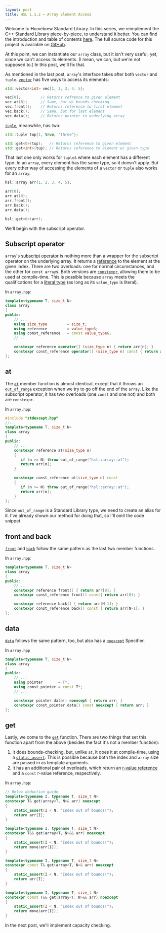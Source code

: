 ```yaml
---
layout: post
title: HSL 1.1.2 – Array Element Access
---
```


Welcome to Homebrew Standard Library.  In this series, we reimplement the C++ Standard Library piece-by-piece, to understand it better. You can find the introduction and table of contents [here][IntroPost]. The full source code for this project is available on [GitHub][GitHubRepo].

At this point, we can instantiate our `array` class, but it isn't very useful, yet, since we can't access its elements. (I mean, we can, but we're not supposed to.) In this post, we'll fix that.

As mentioned in the last post, `array`'s interface takes after both `vector` and `tuple`. [`vector`][StdVector] has five ways to access its elements:

```cpp
std::vector<int> vec{1, 2, 3, 4, 5};

vec[0];         // Returns refrence to given element
vec.at(0);      // Same, but w/ bounds checking
vec.front();    // Returns reference to first element
vec.back();     // Same, but for last element
vec.data();     // Returns pointer to underlying array
```

[`tuple`][StdTuple], meanwhile, has two:

```cpp
std::tuple tup{1, true, "three"};

std::get<0>(tup);   // Returns reference to given element
std::get<int>(tup); // Returns reference to element w/ given type
```

That last one only works for `tuple`s where each element has a different type. In an `array`, every element has the same type, so it doesn't apply. But every other way of accessing the elements of a `vector` or `tuple` also works for an `array`:

```cpp
hsl::array arr{1, 2, 3, 4, 5};

arr[0];
arr.at(0);
arr.front();
arr.back();
arr.data();

hsl::get<0>(arr);
```

We'll begin with the subscript operator.

## Subscript operator

`array`'s [subscript operator][StdArraySubscriptOperator] is nothing more than a wrapper for the subscript operator on the underlying array. It returns a [reference][Reference] to the element at the given index. There are two overloads: one for normal circumstances, and the other for `const array`s. Both versions are [`constexpr`][Constexpr], allowing them to be used at compile-time. This is possible because `array` meets the qualifications for a [literal type][LiteralType] (as long as its `value_type` is literal).

In `array.hpp`:

```cpp
template<typename T, size_t N>
class array
{
public:
    // ...
    using size_type         = size_t;
    using reference         = value_type&;
    using const_reference   = const value_type&;
    // ...

    constexpr reference operator[] (size_type n) { return arr[n]; }
    constexpr const_reference operator[] (size_type n) const { return arr[n]; }
};
```

## at
The [`at`][StdArrayAt] member function is almost identical, except that it throws an [`out_of_range`][StdOutOfRange] exception when we try to go off the end of the `array`. Like the subscript operator, it has two overloads (one `const` and one not) and both are `constexpr`.

In `array.hpp`:

```cpp
#include "stdexcept.hpp"
//...
template<typename T, size_t N>
class array
{
public:
    // ...
    constexpr reference at(size_type n)
    {
       if (n >= N) throw out_of_range("hsl::array::at");
       return arr[n];
    }

    constexpr const_reference at(size_type n) const
    {
       if (n >= N) throw out_of_range("hsl::array::at");
       return arr[n];
    }
};
```

Since `out_of_range` is a Standard Library type, we need to create an alias for it. I've already shown our method for doing that, so I'll omit the code snippet.

## front and back

[`front`][StdArrayFront] and [`back`][StdArrayBack] follow the same pattern as the last two member functions.

In `array.hpp`:

```cpp
template<typename T, size_t N>
class array
{
public:
    // ...
    constexpr reference front() { return arr[0]; }
    constexpr const_reference front() const{ return arr[0]; }

    constexpr reference back() { return arr[N-1]; }
    constexpr const_reference back() const { return arr[N-1]; }
};
```

## data

[`data`][StdArrayData] follows the same pattern, too, but also has a [`noexcept`][NoEXCEPT] Specifier.

In `array.hpp`

```cpp
template<typename T, size_t N>
class array
{
public:
    // ...
    using pointer       = T*;
    using const_pointer = const T*;
    // ...

    constexpr pointer data() noexcept { return arr; }
    constexpr const_pointer data() const noexcept { return arr; }
};
```

## get

Lastly, we come to the [`get`][StdGet] function. There are two things that set this function apart from the above (besides the fact it's not a member function):

1. It does bounds-checking, but, unlike `at`, it does it at compile-time, using a [`static_assert`][StaticAssert]. This is possible because both the index and `array` size are passed in as template arguments.
2. It has an additional pair of overloads, which return an [r-value reference][Reference] and a `const` r-value reference, respectively.

In `array.hpp`:

```cpp
// Below deduction guide
template<typename I, typename T, size_t N>
constexpr T& get(array<T, N>& arr) noexcept
{
    static_assert(I < N, "Index out of bounds!");
    return arr[I];
}

template<typename I, typename T, size_t N>
constexpr T&& get(array<T, N>&& arr) noexcept
{
    static_assert(I < N, "Index out of bounds!");
    return move(arr[I]);
}

template<typename I, typename T, size_t N>
constexpr const T& get(array<T, N>& arr) noexcept
{
    static_assert(I < N, "Index out of bounds!");
    return arr[I];
}

template<typename I, typename T, size_t N>
constexpr const T&& get(array<T, N>&& arr) noexcept
{
    static_assert(I < N, "Index out of bounds!");
    return move(arr[I]);
}
```

In the next post, we'll implement capacity checking.

[IntroPost]: /hsl/2018/11/16/introduction.html
[GitHubRepo]: https://github.com/bobcarterirl/homebrew-standard-library
[StdVector]: https://en.cppreference.com/w/cpp/container/vector
[StdTuple]: https://en.cppreference.com/w/cpp/utility/tuple
[StdArraySubscriptOperator]: https://en.cppreference.com/w/cpp/container/array/operator_at
[Constexpr]: https://en.cppreference.com/w/cpp/language/constexpr
[LiteralType]: https://en.cppreference.com/w/cpp/named_req/LiteralType
[StdArrayAt]: https://en.cppreference.com/w/cpp/container/array/at
[StdOutOfRange]: https://en.cppreference.com/w/cpp/error/out_of_range
[StdArrayFront]: https://en.cppreference.com/w/cpp/container/array/front
[StdArrayBack]: https://en.cppreference.com/w/cpp/container/array/back
[StdArrayData]: https://en.cppreference.com/w/cpp/container/array/data
[Noexcept]: https://en.cppreference.com/w/cpp/language/noexcept_spec
[StdGet]: https://en.cppreference.com/w/cpp/container/array/get
[StaticAssert]: https://en.cppreference.com/w/cpp/language/static_assert
[Reference]: https://en.cppreference.com/w/cpp/language/reference
